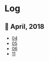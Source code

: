 # Log

## :calendar: April, 2018
- [04](https://github.com/thiagoamc/daily-log/blob/master/04-april-18.md)
- [05](https://github.com/thiagoamc/daily-log/blob/master/05-april-18.md)
- [06](https://github.com/thiagoamc/daily-log/blob/master/06-april-18.md)  
- [11](https://github.com/thiagoamc/daily-log/blob/master/11-april-18.md)
